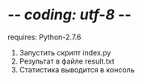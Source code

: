 # -*- coding: utf-8 -*-

requires:
Python-2.7.6

1) Запустить скрипт index.py
2) Результат в файле result.txt
3) Статистика выводится в консоль
